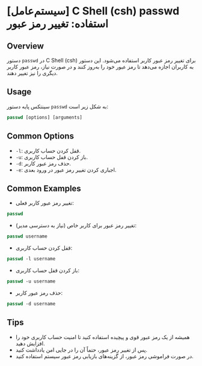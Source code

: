# [سیستم‌عامل] C Shell (csh) passwd استفاده: تغییر رمز عبور

## Overview
دستور `passwd` در C Shell (csh) برای تغییر رمز عبور کاربر استفاده می‌شود. این دستور به کاربران اجازه می‌دهد تا رمز عبور خود را به‌روز کنند و در صورت نیاز، رمز عبور کاربر دیگری را نیز تغییر دهند.

## Usage
سینتکس پایه دستور `passwd` به شکل زیر است:

```csh
passwd [options] [arguments]
```

## Common Options
- `-l`: قفل کردن حساب کاربری.
- `-u`: باز کردن قفل حساب کاربری.
- `-d`: حذف رمز عبور کاربر.
- `-e`: اجباری کردن تغییر رمز عبور در ورود بعدی.

## Common Examples
- تغییر رمز عبور کاربر فعلی:

```csh
passwd
```

- تغییر رمز عبور برای کاربر خاص (نیاز به دسترسی مدیر):

```csh
passwd username
```

- قفل کردن حساب کاربری:

```csh
passwd -l username
```

- باز کردن قفل حساب کاربری:

```csh
passwd -u username
```

- حذف رمز عبور کاربر:

```csh
passwd -d username
```

## Tips
- همیشه از یک رمز عبور قوی و پیچیده استفاده کنید تا امنیت حساب کاربری خود را افزایش دهید.
- پس از تغییر رمز عبور، حتماً آن را در جایی امن یادداشت کنید.
- در صورت فراموشی رمز عبور، از گزینه‌های بازیابی رمز عبور سیستم استفاده کنید.